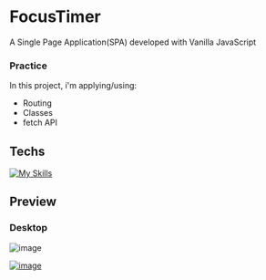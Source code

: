 # FocusTimer

A Single Page Application(SPA) developed with Vanilla JavaScript

### Practice

In this project, i'm applying/using:

- Routing
- Classes
- fetch API

## Techs

[![My Skills](https://skillicons.dev/icons?i=js,html,css)](https://skillicons.dev)

## Preview

   ### Desktop
![image](https://user-images.githubusercontent.com/86017907/179306933-8cd4e743-9d61-4522-a13a-5f5a0f3c3505.png)





[![image](https://user-images.githubusercontent.com/86017907/179060688-590eac0e-1195-4bad-80d3-8c848b0af5e2.png)](https://github.com/AndrewsItiel06/focus-timer-2.1/blob/main/LICENSE)
